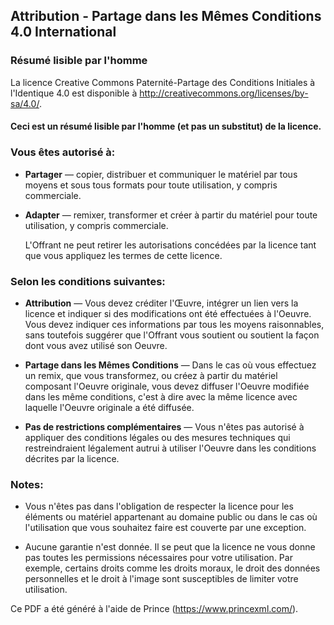 ## Attribution - Partage dans les Mêmes Conditions 4.0 International

### Résumé lisible par l'homme

La licence Creative Commons Paternité-Partage des Conditions Initiales à l'Identique 4.0 est disponible à
<http://creativecommons.org/licenses/by-sa/4.0/>.

#### Ceci est un résumé lisible par l'homme (et pas un substitut) de la licence.

### Vous êtes autorisé à:

- **Partager** — copier, distribuer et communiquer le matériel par tous moyens et sous tous formats pour toute utilisation, y compris commerciale.

- **Adapter** — remixer, transformer et créer à partir du matériel pour toute utilisation, y compris commerciale.

  L'Offrant ne peut retirer les autorisations concédées par la licence tant que vous appliquez les termes de cette licence.

### Selon les conditions suivantes:

- **Attribution** — Vous devez créditer l'Œuvre, intégrer un lien vers la licence et indiquer si des modifications ont été effectuées à l'Oeuvre. Vous devez indiquer ces informations par tous les moyens raisonnables, sans toutefois suggérer que l'Offrant vous soutient ou soutient la façon dont vous avez utilisé son Oeuvre.

- **Partage dans les Mêmes Conditions** — Dans le cas où vous effectuez un remix, que vous transformez, ou créez à partir du matériel composant l'Oeuvre originale, vous devez diffuser l'Oeuvre modifiée dans les même conditions, c'est à dire avec la même licence avec laquelle l'Oeuvre originale a été diffusée.

- **Pas de restrictions complémentaires** — Vous n'êtes pas autorisé à appliquer des conditions légales ou des mesures techniques qui restreindraient légalement autrui à utiliser l'Oeuvre dans les conditions décrites par la licence.

### Notes:

- Vous n'êtes pas dans l'obligation de respecter la licence pour les éléments ou matériel appartenant au domaine public ou dans le cas où l'utilisation que vous souhaitez faire est couverte par une exception.

- Aucune garantie n'est donnée. Il se peut que la licence ne vous donne pas toutes les permissions nécessaires pour votre utilisation. Par exemple, certains droits comme les droits moraux, le droit des données personnelles et le droit à l'image sont susceptibles de limiter votre utilisation.

Ce PDF a été généré à l'aide de Prince (<https://www.princexml.com/>).
